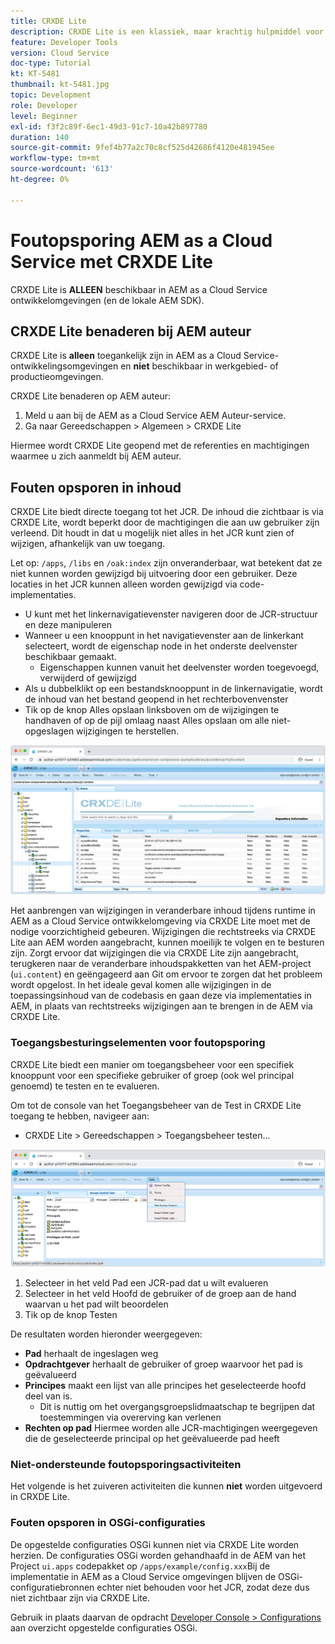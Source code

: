 ```yaml
---
title: CRXDE Lite
description: CRXDE Lite is een klassiek, maar krachtig hulpmiddel voor het zuiveren AEM as a Cloud Service milieu's van de Ontwikkelaar. CRXDE Lite verstrekt een reeks van functionaliteit die het zuiveren van het inspecteren van alle middelen en eigenschappen, het manipuleren van de veranderlijke gedeelten van JCR en het onderzoeken van toestemmingen helpt.
feature: Developer Tools
version: Cloud Service
doc-type: Tutorial
kt: KT-5481
thumbnail: kt-5481.jpg
topic: Development
role: Developer
level: Beginner
exl-id: f3f2c89f-6ec1-49d3-91c7-10a42b897780
duration: 140
source-git-commit: 9fef4b77a2c70c8cf525d42686f4120e481945ee
workflow-type: tm+mt
source-wordcount: '613'
ht-degree: 0%

---
```


# Foutopsporing AEM as a Cloud Service met CRXDE Lite

CRXDE Lite is __ALLEEN__ beschikbaar in AEM as a Cloud Service ontwikkelomgevingen (en de lokale AEM SDK).

## CRXDE Lite benaderen bij AEM auteur

CRXDE Lite is __alleen__ toegankelijk zijn in AEM as a Cloud Service-ontwikkelingsomgevingen en __niet__ beschikbaar in werkgebied- of productieomgevingen.

CRXDE Lite benaderen op AEM auteur:

1. Meld u aan bij de AEM as a Cloud Service AEM Auteur-service.
1. Ga naar Gereedschappen > Algemeen > CRXDE Lite

Hiermee wordt CRXDE Lite geopend met de referenties en machtigingen waarmee u zich aanmeldt bij AEM auteur.

## Fouten opsporen in inhoud

CRXDE Lite biedt directe toegang tot het JCR. De inhoud die zichtbaar is via CRXDE Lite, wordt beperkt door de machtigingen die aan uw gebruiker zijn verleend. Dit houdt in dat u mogelijk niet alles in het JCR kunt zien of wijzigen, afhankelijk van uw toegang.

Let op: `/apps`, `/libs` en `/oak:index` zijn onveranderbaar, wat betekent dat ze niet kunnen worden gewijzigd bij uitvoering door een gebruiker. Deze locaties in het JCR kunnen alleen worden gewijzigd via code-implementaties.

+ U kunt met het linkernavigatievenster navigeren door de JCR-structuur en deze manipuleren
+ Wanneer u een knooppunt in het navigatievenster aan de linkerkant selecteert, wordt de eigenschap node in het onderste deelvenster beschikbaar gemaakt.
   + Eigenschappen kunnen vanuit het deelvenster worden toegevoegd, verwijderd of gewijzigd
+ Als u dubbelklikt op een bestandsknooppunt in de linkernavigatie, wordt de inhoud van het bestand geopend in het rechterbovenvenster
+ Tik op de knop Alles opslaan linksboven om de wijzigingen te handhaven of op de pijl omlaag naast Alles opslaan om alle niet-opgeslagen wijzigingen te herstellen.

![CRXDE Lite - Fouten opsporen in inhoud](./assets/crxde-lite/debugging-content.png)

Het aanbrengen van wijzigingen in veranderbare inhoud tijdens runtime in AEM as a Cloud Service ontwikkelomgeving via CRXDE Lite moet met de nodige voorzichtigheid gebeuren.
Wijzigingen die rechtstreeks via CRXDE Lite aan AEM worden aangebracht, kunnen moeilijk te volgen en te besturen zijn. Zorgt ervoor dat wijzigingen die via CRXDE Lite zijn aangebracht, terugkeren naar de veranderbare inhoudspakketten van het AEM-project (`ui.content`) en geëngageerd aan Git om ervoor te zorgen dat het probleem wordt opgelost. In het ideale geval komen alle wijzigingen in de toepassingsinhoud van de codebasis en gaan deze via implementaties in AEM, in plaats van rechtstreeks wijzigingen aan te brengen in de AEM via CRXDE Lite.

### Toegangsbesturingselementen voor foutopsporing

CRXDE Lite biedt een manier om toegangsbeheer voor een specifiek knooppunt voor een specifieke gebruiker of groep (ook wel principal genoemd) te testen en te evalueren.

Om tot de console van het Toegangsbeheer van de Test in CRXDE Lite toegang te hebben, navigeer aan:

+ CRXDE Lite > Gereedschappen > Toegangsbeheer testen...

![CRXDE Lite - Toegangscontrole testen](./assets/crxde-lite/permissions__test-access-control.png)

1. Selecteer in het veld Pad een JCR-pad dat u wilt evalueren
1. Selecteer in het veld Hoofd de gebruiker of de groep aan de hand waarvan u het pad wilt beoordelen
1. Tik op de knop Testen

De resultaten worden hieronder weergegeven:

+ __Pad__ herhaalt de ingeslagen weg
+ __Opdrachtgever__ herhaalt de gebruiker of groep waarvoor het pad is geëvalueerd
+ __Principes__ maakt een lijst van alle principes het geselecteerde hoofd deel van is.
   + Dit is nuttig om het overgangsgroepslidmaatschap te begrijpen dat toestemmingen via overerving kan verlenen
+ __Rechten op pad__ Hiermee worden alle JCR-machtigingen weergegeven die de geselecteerde principal op het geëvalueerde pad heeft

### Niet-ondersteunde foutopsporingsactiviteiten

Het volgende is het zuiveren activiteiten die kunnen __niet__ worden uitgevoerd in CRXDE Lite.

### Fouten opsporen in OSGi-configuraties

De opgestelde configuraties OSGi kunnen niet via CRXDE Lite worden herzien. De configuraties OSGi worden gehandhaafd in de AEM van het Project `ui.apps` codepakket op `/apps/example/config.xxx`Bij de implementatie in AEM as a Cloud Service omgevingen blijven de OSGi-configuratiebronnen echter niet behouden voor het JCR, zodat deze dus niet zichtbaar zijn via CRXDE Lite.

Gebruik in plaats daarvan de opdracht [Developer Console > Configurations](./developer-console.md#configurations) aan overzicht opgestelde configuraties OSGi.
